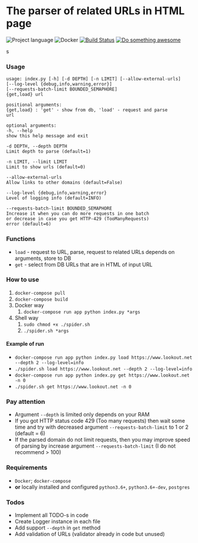 # The parser of related URLs in HTML page

![Project language][badge_language]
![Docker][badge_docker]
[![Build Status][badge_build]][link_build]
[![Do something awesome][badge_use_template]][use_this_repo_template]

s

### Usage

```text
usage: index.py [-h] [-d DEPTH] [-n LIMIT] [--allow-external-urls]
[--log-level {debug,info,warning,error}]
[--requests-batch-limit BOUNDED_SEMAPHORE]
{get,load} url

positional arguments:
{get,load} : 'get' - show from db, 'load' - request and parse
url

optional arguments:
-h, --help
show this help message and exit

-d DEPTH, --depth DEPTH
Limit depth to parse (default=1)

-n LIMIT, --limit LIMIT
Limit to show urls (default=0)

--allow-external-urls
Allow links to other domains (default=False)

--log-level {debug,info,warning,error}
Level of logging info (default=INFO)

--requests-batch-limit BOUNDED_SEMAPHORE
Increase it when you can do more requests in one batch
or decrease in case you get HTTP-429 (TooManyRequests)
error (default=6)
```

### Functions

- `load` - request to URL, parse, request to related URLs depends on arguments, store to DB
- `get` - select from DB URLs that are in HTML of input URL

### How to use

1. `docker-compose pull`
1. `docker-compose build`
1. Docker way
    1. `docker-compose run app python index.py *args`
1. Shell way
    1. `sudo chmod +x ./spider.sh`
    1. `./spider.sh *args`

#### Example of run

- `docker-compose run app python index.py load https://www.lookout.net --depth 2 --log-level=info`
- `./spider.sh load https://www.lookout.net --depth 2 --log-level=info`
- `docker-compose run app python index.py get https://www.lookout.net -n 0`
- `./spider.sh get https://www.lookout.net -n 0`

### Pay attention

- Argument `--depth` is limited only depends on your RAM
- If you got HTTP status code 429 (Too many requests) then wait some time and try with decreased
  argument `--requests-batch-limit` to 1 or 2 (default = 6)
- If the parsed domain do not limit requests, then you may improve speed of parsing by increase
  argument `--requests-batch-limit` (I do not recommend > 100)

### Requirements

- `Docker`; `docker-compose`
- **or** locally installed and configured `python3.6+`, `python3.6+-dev`, `postgres`

### Todos

- Implement all TODO-s in code
- Create Logger instance in each file
- Add support `--depth` in `get` method
- Add validation of URLs (validator already in code but unused)

[badge_build]:https://github.com/avtocod/python-developer-test-task/workflows/CI/badge.svg

[badge_language]:https://img.shields.io/badge/python-3-yellow?longCache=true

[badge_docker]:https://img.shields.io/badge/docker-enable-blue?longCache=true

[badge_use_template]:https://img.shields.io/badge/start-this_template_using-success.svg?longCache=true

[link_build]:https://github.com/avtocod/python-developer-test-task/actions

[link_create_issue]:https://github.com/avtocod/python-developer-test-task/issues/new

[use_this_repo_template]:https://github.com/avtocod/python-developer-test-task/generate
